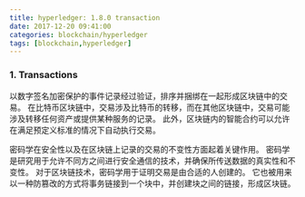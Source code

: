 ```yaml
---
title: hyperledger: 1.8.0 transaction
date: 2017-12-20 09:41:00
categories: blockchain/hyperledger
tags: [blockchain,hyperledger]
---
```


### 1. Transactions
以数字签名加密保护的事件记录经过验证，排序并捆绑在一起形成区块链中的交易。 在比特币区块链中，交易涉及比特币的转移，而在其他区块链中，交易可能涉及转移任何资产或提供某种服务的记录。 此外，区块链内的智能合约可以允许在满足预定义标准的情况下自动执行交易。

密码学在安全性以及在区块链上记录的交易的不变性方面起着关键作用。 密码学是研究用于允许不同方之间进行安全通信的技术，并确保所传送数据的真实性和不变性。 对于区块链技术，密码学用于证明交易是由合适的人创建的。 它也被用来以一种防篡改的方式将事务链接到一个块中，并创建块之间的链接，形成区块链。
